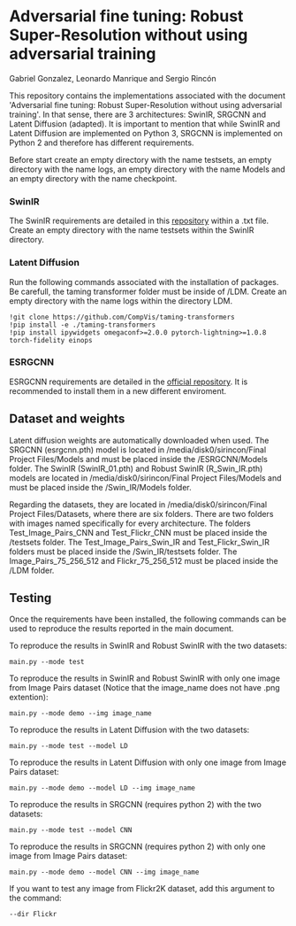 # Adversarial fine tuning: Robust Super-Resolution without using adversarial training

Gabriel Gonzalez, Leonardo Manrique and Sergio Rincón


This repository contains the implementations associated with the document 'Adversarial fine tuning: Robust Super-Resolution without using adversarial training'. In that sense, there are 3 architectures: SwinIR, SRGCNN and Latent Diffusion (adapted). It is important to mention that while SwinIR and Latent Diffusion are implemented on Python 3, SRGCNN is implemented on Python 2 and therefore has different requirements. 

Before start create an empty directory with the name testsets, an empty directory with the name logs, an empty directory with the name Models and an empty directory with the name checkpoint. 

### SwinIR
The SwinIR requirements are detailed in this [repository](https://github.com/cszn/KAIR) within a .txt file. Create an empty directory with the name testsets within the SwinIR directory.


### Latent Diffusion
Run the following commands associated with the installation of packages. Be carefull, the taming transformer folder must be inside of /LDM. Create an empty directory with the name logs within the directory LDM.
```
!git clone https://github.com/CompVis/taming-transformers
!pip install -e ./taming-transformers
!pip install ipywidgets omegaconf>=2.0.0 pytorch-lightning>=1.0.8 torch-fidelity einops
```
### ESRGCNN
ESRGCNN requirements are detailed in the [official repository](https://github.com/hellloxiaotian/ESRGCNN). It is recommended to install them
in a new different enviroment. 

## Dataset and weights
Latent diffusion weights are automatically downloaded when used. The SRGCNN (esrgcnn.pth) model is located in /media/disk0/sirincon/Final Project Files/Models and must be placed inside the /ESRGCNN/Models folder. The SwinIR (SwinIR_01.pth) and Robust SwinIR (R_Swin_IR.pth) models are located in /media/disk0/sirincon/Final Project Files/Models and must be placed inside the /Swin_IR/Models folder.

Regarding the datasets, they are located in /media/disk0/sirincon/Final Project Files/Datasets, where there are six folders. There are two folders with images named specifically for every architecture. The folders Test_Image_Pairs_CNN and Test_Flickr_CNN must be placed inside the /testsets folder. The Test_Image_Pairs_Swin_IR and Test_Flickr_Swin_IR folders must be placed inside the /Swin_IR/testsets folder. The Image_Pairs_75_256_512 and Flickr_75_256_512 must be placed inside the /LDM folder.

## Testing

Once the requirements have been installed, the following commands can be used to reproduce the results reported in the main document.

To reproduce the results in SwinIR and Robust SwinIR with the two datasets:
```
main.py --mode test
```

To reproduce the results in SwinIR and Robust SwinIR with only one image from Image Pairs dataset (Notice that the image_name does not have .png extention):
```
main.py --mode demo --img image_name
```

To reproduce the results in Latent Diffusion with the two datasets:
```
main.py --mode test --model LD
```

To reproduce the results in Latent Diffusion with only one image from Image Pairs dataset:
```
main.py --mode demo --model LD --img image_name
```

To reproduce the results in SRGCNN (requires python 2) with the two datasets:
```
main.py --mode test --model CNN
```

To reproduce the results in SRGCNN (requires python 2) with only one image from Image Pairs dataset:
```
main.py --mode demo --model CNN --img image_name
```
If you want to test any image from Flickr2K dataset, add this argument to the command:
```
--dir Flickr
```

